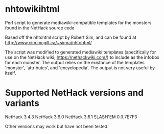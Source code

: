 # nhtowikihtml
Perl script to generate mediawiki-compatible templates for the monsters found in the NetHack source code

Based off the nhtohtml script by Robert Sim, and can be found at http://www.cim.mcgill.ca/~simra/nhtohtml/

The script was modified to generated mediawiki templates (specifically for use on the NetHack wiki, https://nethackwiki.com/) to include as the infobox for each monster.
The output relies on the existance of the templates 'monster', 'attributes', and 'encyclopedia'. The output is not very useful by itself.

# Supported NetHack versions and variants
NetHack 3.4.3
NetHack 3.6.0
NetHack 3.6.1
SLASH'EM 0.0.7E7F3

Other versions may work but have not been tested.
